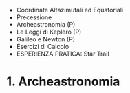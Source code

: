 - Coordinate Altazimutali ed Equatoriali
- Precessione
- Archeastronomia (P)
- Le Leggi di Keplero (P)
- Galileo e Newton (P)
- Esercizi di Calcolo
- ESPERIENZA PRATICA: Star Trail 


# 1. Archeastronomia


